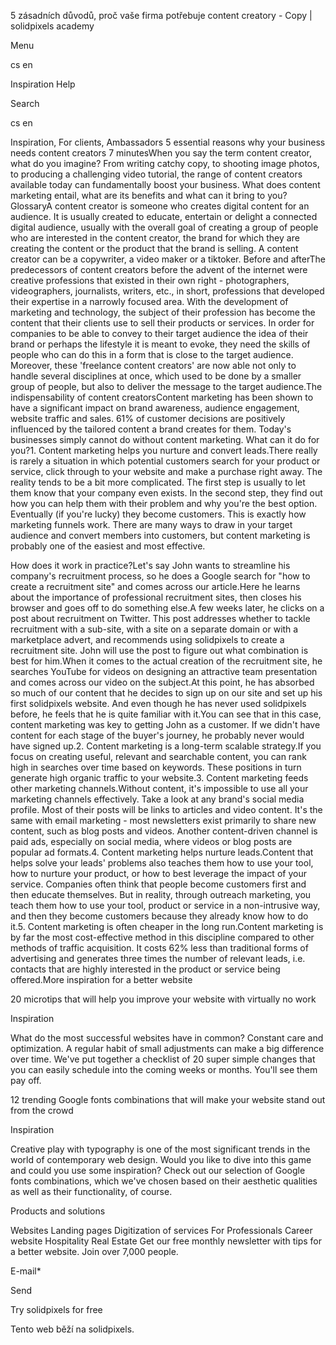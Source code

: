 <p>5 zásadních důvodů, proč vaše firma potřebuje content creatory - Copy | solidpixels academy</p>
<p>Menu</p>
<p>cs en</p>
<p>Inspiration Help</p>
<p>Search</p>
<p>cs en</p>
<p>Inspiration, For clients, Ambassadors
5 essential reasons why your business needs content creators
7 minutesWhen you say the term content creator, what do you imagine? From writing catchy copy, to shooting image photos, to producing a challenging video tutorial, the range of content creators available today can fundamentally boost your business. What does content marketing entail, what are its benefits and what can it bring to you?GlossaryA content creator is someone who creates digital content for an audience. It is usually created to educate, entertain or delight a connected digital audience, usually with the overall goal of creating a group of people who are interested in the content creator, the brand for which they are creating the content or the product that the brand is selling. A content creator can be a copywriter, a video maker or a tiktoker.
Before and afterThe predecessors of content creators before the advent of the internet were creative professions that existed in their own right - photographers, videographers, journalists, writers, etc., in short, professions that developed their expertise in a narrowly focused area. With the development of marketing and technology, the subject of their profession has become the content that their clients use to sell their products or services. In order for companies to be able to convey to their target audience the idea of their brand or perhaps the lifestyle it is meant to evoke, they need the skills of people who can do this in a form that is close to the target audience. Moreover, these 'freelance content creators' are now able not only to handle several disciplines at once, which used to be done by a smaller group of people, but also to deliver the message to the target audience.The indispensability of content creatorsContent marketing has been shown to have a significant impact on brand awareness, audience engagement, website traffic and sales. 61% of customer decisions are positively influenced by the tailored content a brand creates for them. Today's businesses simply cannot do without content marketing. What can it do for you?1. Content marketing helps you nurture and convert leads.There really is rarely a situation in which potential customers search for your product or service, click through to your website and make a purchase right away. The reality tends to be a bit more complicated. The first step is usually to let them know that your company even exists. In the second step, they find out how you can help them with their problem and why you're the best option. Eventually (if you're lucky) they become customers. This is exactly how marketing funnels work. There are many ways to draw in your target audience and convert members into customers, but content marketing is probably one of the easiest and most effective.</p>
<p>How does it work in practice?Let's say John wants to streamline his company's recruitment process, so he does a Google search for "how to create a recruitment site" and comes across our article.Here he learns about the importance of professional recruitment sites, then closes his browser and goes off to do something else.A few weeks later, he clicks on a post about recruitment on Twitter. This post addresses whether to tackle recruitment with a sub-site, with a site on a separate domain or with a marketplace advert, and recommends using solidpixels to create a recruitment site. John will use the post to figure out what combination is best for him.When it comes to the actual creation of the recruitment site, he searches YouTube for videos on designing an attractive team presentation and comes across our video on the subject.At this point, he has absorbed so much of our content that he decides to sign up on our site and set up his first solidpixels website. And even though he has never used solidpixels before, he feels that he is quite familiar with it.You can see that in this case, content marketing was key to getting John as a customer. If we didn't have content for each stage of the buyer's journey, he probably never would have signed up.2. Content marketing is a long-term scalable strategy.If you focus on creating useful, relevant and searchable content, you can rank high in searches over time based on keywords. These positions in turn generate high organic traffic to your website.3. Content marketing feeds other marketing channels.Without content, it's impossible to use all your marketing channels effectively. Take a look at any brand's social media profile. Most of their posts will be links to articles and video content. It's the same with email marketing - most newsletters exist primarily to share new content, such as blog posts and videos. Another content-driven channel is paid ads, especially on social media, where videos or blog posts are popular ad formats.4. Content marketing helps nurture leads.Content that helps solve your leads' problems also teaches them how to use your tool, how to nurture your product, or how to best leverage the impact of your service. Companies often think that people become customers first and then educate themselves. But in reality, through outreach marketing, you teach them how to use your tool, product or service in a non-intrusive way, and then they become customers because they already know how to do it.5. Content marketing is often cheaper in the long run.Content marketing is by far the most cost-effective method in this discipline compared to other methods of traffic acquisition. It costs 62% less than traditional forms of advertising and generates three times the number of relevant leads, i.e. contacts that are highly interested in the product or service being offered.More inspiration for a better website</p>
<p>20 microtips that will help you improve your website with virtually no work</p>
<p>Inspiration</p>
<p>What do the most successful websites have in common? Constant care and optimization. A regular habit of small adjustments can make a big difference over time. We've put together a checklist of 20 super simple changes that you can easily schedule into the coming weeks or months. You'll see them pay off.</p>
<p>12 trending Google fonts combinations that will make your website stand out from the crowd</p>
<p>Inspiration</p>
<p>Creative play with typography is one of the most significant trends in the world of contemporary web design. Would you like to dive into this game and could you use some inspiration? Check out our selection of Google fonts combinations, which we've chosen based on their aesthetic qualities as well as their functionality, of course.</p>
<p>Products and solutions</p>
<p>Websites
Landing pages
Digitization of services
For Professionals
 Career website
Hospitality
Real Estate
 Get our free monthly newsletter with tips for a better website. Join over 7,000 people.</p>
<p>E-mail*</p>
<p>Send</p>
<p>Try solidpixels for free</p>
<p>Tento web běží na solidpixels.</p>
